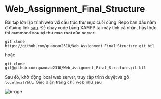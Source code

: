 # Web_Assignment_Final_Structure
Bài tập lớn lập trình web với cấu trúc thư mục cuối cùng. Repo ban đầu nằm ở đường link [sau](https://github.com/nghiado06082003/Web_Assignment).
Để chạy code bằng XAMPP tại máy tính cá nhân, hãy thực thi command sau tại thư mục root của server:
```
git clone https://github.com/quancao2310/Web_Assignment_Final_Structure.git btl
```
hoặc
```
git clone git@github.com:quancao2310/Web_Assignment_Final_Structure.git btl
```

Sau đó, khởi động local web server, truy cập trình duyệt và gõ ```localhost/btl```. Giao diện trang chủ web như sau:

![image](https://user-images.githubusercontent.com/99309814/234229546-b4bda658-d952-4964-b375-a6c581baf0c8.png)
